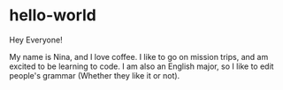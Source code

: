 # hello-world

Hey Everyone!

My name is Nina, and I love coffee. 
I like to go on mission trips, and am excited to be learning to code.
I am also an English major, so I like to edit people's grammar (Whether they like it or not).

